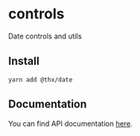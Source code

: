 # controls

Date controls and utils

## Install
```
yarn add @thx/date
```

## Documentation

You can find API documentation [here](/docs).
